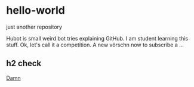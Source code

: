 # hello-world
just another repository

Hubot is small weird bot tries explaining GitHub. I am student learning this stuff. Ok, let's call it a competition.
A new vörschn now to subscribe a ...

## h2 check

[Damn](https://www.google.de/)
